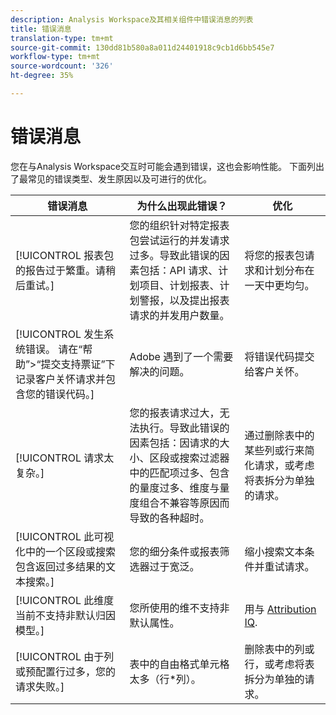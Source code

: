 ```yaml
---
description: Analysis Workspace及其相关组件中错误消息的列表
title: 错误消息
translation-type: tm+mt
source-git-commit: 130dd81b580a8a011d24401918c9cb1d6bb545e7
workflow-type: tm+mt
source-wordcount: '326'
ht-degree: 35%

---
```



# 错误消息

您在与Analysis Workspace交互时可能会遇到错误，这也会影响性能。 下面列出了最常见的错误类型、发生原因以及可进行的优化。

| 错误消息 | 为什么出现此错误？ | 优化 |
| --- | --- | --- |
| [!UICONTROL 报表包的报告过于繁重。请稍后重试。] | 您的组织针对特定报表包尝试运行的并发请求过多。导致此错误的因素包括：API 请求、计划项目、计划报表、计划警报，以及提出报表请求的并发用户数量。 | 将您的报表包请求和计划分布在一天中更均匀。 |
| [!UICONTROL 发生系统错误。 请在“帮助”>“提交支持票证”下记录客户关怀请求并包含您的错误代码。] | Adobe 遇到了一个需要解决的问题。 | 将错误代码提交给客户关怀。 |
| [!UICONTROL 请求太复杂。] | 您的报表请求过大，无法执行。导致此错误的因素包括：因请求的大小、区段或搜索过滤器中的匹配项过多、包含的量度过多、维度与量度组合不兼容等原因而导致的各种超时。 | 通过删除表中的某些列或行来简化请求，或考虑将表拆分为单独的请求。 |
| [!UICONTROL 此可视化中的一个区段或搜索包含返回过多结果的文本搜索。] | 您的细分条件或报表筛选器过于宽泛。 | 缩小搜索文本条件并重试请求。 |
| [!UICONTROL 此维度当前不支持非默认归因模型。] | 您所使用的维不支持非默认属性。 | 用与 [Attribution IQ](/help/analysis-workspace/attribution/overview.md). |
| [!UICONTROL 由于列或预配置行过多，您的请求失败。] | 表中的自由格式单元格太多（行*列）。 | 删除表中的列或行，或考虑将表拆分为单独的请求。 |